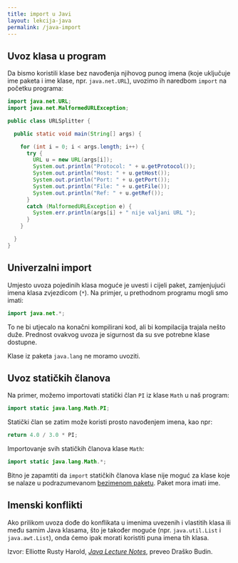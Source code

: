 ```yaml
---
title: import u Javi
layout: lekcija-java
permalink: /java-import
---
```


## Uvoz klasa u program

Da bismo koristili klase bez navođenja njihovog punog imena (koje uključuje ime paketa i ime klase, npr. `java.net.URL`), uvozimo ih naredbom `import` na početku programa:

```java
import java.net.URL;
import java.net.MalformedURLException;

public class URLSplitter {

  public static void main(String[] args) {

    for (int i = 0; i < args.length; i++) {
      try {
        URL u = new URL(args[i]);
        System.out.println("Protocol: " + u.getProtocol());
        System.out.println("Host: " + u.getHost());
        System.out.println("Port: " + u.getPort());
        System.out.println("File: " + u.getFile());
        System.out.println("Ref: " + u.getRef());
      }
      catch (MalformedURLException e) {
        System.err.println(args[i] + " nije valjani URL ");
      }
    }

  }
}
```

## Univerzalni import

Umjesto uvoza pojedinih klasa moguće je uvesti i cijeli paket, zamjenjujući imena klasa zvjezdicom (`*`). Na primjer, u prethodnom programu mogli smo imati:

```java
import java.net.*;
```

To ne bi utjecalo na konačni kompilirani kod, ali bi kompilacija trajala nešto duže. Prednost ovakvog uvoza je sigurnost da su sve potrebne klase dostupne.

Klase iz paketa `java.lang` ne moramo uvoziti.

## Uvoz statičkih članova

Na primer, možemo importovati statički član `PI` iz klase `Math` u naš program:

```java
import static java.lang.Math.PI;
```

Statički član se zatim može koristi prosto navođenjem imena, kao npr:

```java
return 4.0 / 3.0 * PI;
```

Importovanje svih statičkih članova klase `Math`:

```java
import static java.lang.Math.*;
```

Bitno je zapamtiti da `import` statičkih članova klase nije moguć za klase koje se nalaze u podrazumevanom [bezimenom paketu](https://docs.oracle.com/javase/specs/jls/se8/html/jls-7.html#jls-7.4.2). Paket mora imati ime.

## Imenski konflikti

Ako prilikom uvoza dođe do konflikata u imenima uvezenih i vlastitih klasa ili među samim Java klasama, što je također moguće (npr. `java.util.List` i `java.awt.List`), onda ćemo ipak morati koristiti puna imena tih klasa.


Izvor: Elliotte Rusty Harold, *[Java Lecture Notes](//www.cafeaulait.org/course/index.html)*, preveo Draško Budin.
